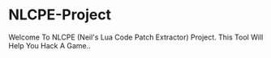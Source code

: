# NLCPE-Project
Welcome To NLCPE (Neil's Lua Code Patch Extractor) Project. This Tool Will Help You Hack A Game..
